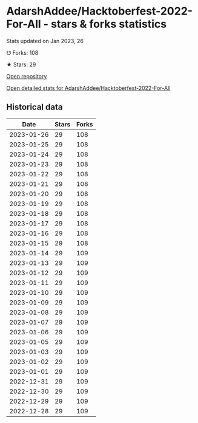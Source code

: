 # AdarshAddee/Hacktoberfest-2022-For-All - stars & forks statistics

Stats updated on Jan 2023, 26

☋ Forks: 108

★ Stars: 29

[Open repository](https://github.com/AdarshAddee/Hacktoberfest-2022-For-All)

[Open detailed stats for AdarshAddee/Hacktoberfest-2022-For-All](https://reviewgithub.com/rep/AdarshAddee/Hacktoberfest-2022-For-All)

## Historical data
| Date | Stars | Forks |
|------|-------|-------|
| 2023-01-26 | 29 | 108 | 
| 2023-01-25 | 29 | 108 | 
| 2023-01-24 | 29 | 108 | 
| 2023-01-23 | 29 | 108 | 
| 2023-01-22 | 29 | 108 | 
| 2023-01-21 | 29 | 108 | 
| 2023-01-20 | 29 | 108 | 
| 2023-01-19 | 29 | 108 | 
| 2023-01-18 | 29 | 108 | 
| 2023-01-17 | 29 | 108 | 
| 2023-01-16 | 29 | 108 | 
| 2023-01-15 | 29 | 108 | 
| 2023-01-14 | 29 | 109 | 
| 2023-01-13 | 29 | 109 | 
| 2023-01-12 | 29 | 109 | 
| 2023-01-11 | 29 | 109 | 
| 2023-01-10 | 29 | 109 | 
| 2023-01-09 | 29 | 109 | 
| 2023-01-08 | 29 | 109 | 
| 2023-01-07 | 29 | 109 | 
| 2023-01-06 | 29 | 109 | 
| 2023-01-05 | 29 | 109 | 
| 2023-01-03 | 29 | 109 | 
| 2023-01-02 | 29 | 109 | 
| 2023-01-01 | 29 | 109 | 
| 2022-12-31 | 29 | 109 | 
| 2022-12-30 | 29 | 109 | 
| 2022-12-29 | 29 | 109 | 
| 2022-12-28 | 29 | 109 | 

